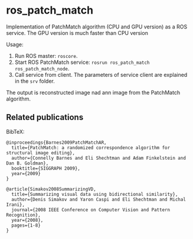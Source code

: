 # ros_patch_match

Implementation of PatchMatch algorithm (CPU and GPU version) as a ROS service. The GPU version is much faster than CPU version

Usage:

1. Run ROS master: `roscore`.
2. Start ROS PatchMatch service: `rosrun ros_patch_match ros_patch_match_node`.
3. Call service from client. The parameters of service client are explained in the `srv` folder.

The output is reconstructed image nad ann image from the PatchMatch algorithm.

## Related publications
BibTeX:
```
@inproceedings{Barnes2009PatchMatchAR,
  title={PatchMatch: a randomized correspondence algorithm for structural image editing},
  author={Connelly Barnes and Eli Shechtman and Adam Finkelstein and Dan B. Goldman},
  booktitle={SIGGRAPH 2009},
  year={2009}
}
    
@article{Simakov2008SummarizingVD,
  title={Summarizing visual data using bidirectional similarity},
  author={Denis Simakov and Yaron Caspi and Eli Shechtman and Michal Irani},
  journal={2008 IEEE Conference on Computer Vision and Pattern Recognition},
  year={2008},
  pages={1-8}
}
```
